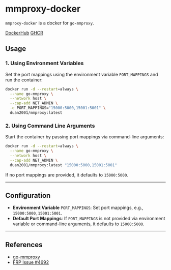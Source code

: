 # mmproxy-docker

`mmproxy-docker` is a docker for `go-mmproxy`.


[DockerHub](https://hub.docker.com/r/duan2001/mmproxy)
[GHCR](https://github.com/djylb/mmproxy-docker/pkgs/container/mmproxy)

## Usage

### 1. Using Environment Variables

Set the port mappings using the environment variable `PORT_MAPPINGS` and run the container:

```bash
docker run -d --restart=always \
  --name go-mmproxy \
  --network host \
  --cap-add NET_ADMIN \
  -e PORT_MAPPINGS="15000:5000,15001:5001" \
  duan2001/mmproxy:latest
```

### 2. Using Command Line Arguments

Start the container by passing port mappings via command-line arguments:

```bash
docker run -d --restart=always \
  --name go-mmproxy \
  --network host \
  --cap-add NET_ADMIN \
  duan2001/mmproxy:latest "15000:5000,15001:5001"
```

If no port mappings are provided, it defaults to `15000:5000`.

---

## Configuration

- **Environment Variable** `PORT_MAPPINGS`: Set port mappings, e.g., `15000:5000,15001:5001`.
- **Default Port Mappings**: If `PORT_MAPPINGS` is not provided via environment variable or command-line arguments, it defaults to `15000:5000`.

---

## References

- [go-mmproxy](https://github.com/path-network/go-mmproxy)
- [FRP Issue #4692](https://github.com/fatedier/frp/issues/4692)  
